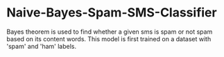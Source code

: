 # Naive-Bayes-Spam-SMS-Classifier
Bayes theorem is used to find whether a given sms is spam or not spam based on its content words. This model is first trained on a dataset with 'spam' and 'ham' labels. 
